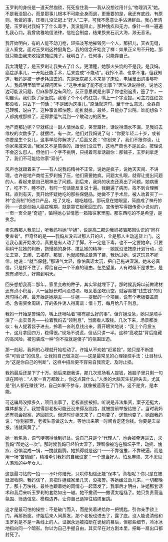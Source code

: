 玉罗刹的身份是一道天然枷锁，死死拴住我——我从没想过用什么“物理消灭”她。不是我没狠心，而是那事儿根本不可能全身而退，更重要的是，我还有底线，有原则。我做的事，压根儿没法冠上“好人”二字，可我不愿意让手沾满鲜血。我心里清楚，玉罗刹对我妈下了什么毒手，我没能阻止，那种愧疚和无力，像针一样一遍遍扎我心口。我曾幼稚地信法律，信社会制度，结果换来石沉大海，渺无音讯。

我开始明白，有的人能不动刀枪，轻描淡写地摧毁另一个人，那招儿，天衣无缝，没人察觉。面对玉罗刹这种狠角色，我的信念开始变了样：如果正义甩不开她，那就只能由我来收拾这摊烂摊子。我明白了，任何事，只能靠自己。

我太清楚了，是玉罗刹让我失去了什么。更清楚，她那火头烧的不是我，是我妈。癌症那事儿，一开始还能手术，后来变成“不能动”。我拎不清、也拿不准，但我知道，我妈是被一步步耗进去的。先是医院那头本来排了床位，电梯里出的事够吓人。我妈明里暗里试探问医生：“这手术做了能不能出事？”医生话说得绕，说他这边可能没问题，但麻醉那边有风险，反正意思就是出事了你也别追责，签了字，一切自认。我们换了家医院。我塞了个不小的红包，嘴上一个字没提。可主刀连红包都没收，只丢下一句话：“不是因为这事儿。”原话就这句，至于什么意思，全靠自己理解，说白了，这种事谁都怕惹，能推就推。最终，只能办了出院。谁能想象？人都病成那样了，还得靠运气混到一个敢动刀的医生。

地产商那边呢？早就练出一副人情世故皮，笑里藏针，话说得滴水不漏。见我妈去维权的次数多了，就摆烂。有一次，他们对我妈说了句：“你要年轻二十岁，或者你要是生个女儿，这事早给你解决了。”后面又说：“你别来了，我们不跟你谈，让你家亲戚来谈。”我家又不是搞事的，跟他们没过节，这地产商也不是民企，按理说不会这么怼人。但他们一个字不挑明，只拐着弯拿话敲你：那铺子，玉罗刹拿走了，我们不可能给你家“双份”。

风声也就跟着来了——有人说我妈精神不正常，说她是疯子，说她天天闹、不讲理。也许是地产商给玉罗刹施了压，他们需要她疯。问题太扎眼，就得让提出问题的人，看起来是自己眼神出了问题。到后来，我妈的状态还真出了问题。她病重了，吃不下，睡不好，有时一句话能反复说十遍。我翻遍了病历，找不到合理解释。直到有天，我开始怀疑她吃的那些保健品。她做不了手术后，被人劝着买了一种“会员制”的进口产品，吃了又吃，越吃越信。那玩意在她眼里，简直成了神丹妙药——说是创始人癌症晚期，就是靠它起死回生的。宣传册写得跟传奇小说似的，一页一页全是“奇迹”，骗得她心甘情愿一箱箱往家里囤。那东西吃的不是希望，是执念。

卖东西那人我见过，听我妈叫她“华姐”，说是高二那边我妈被骗那回认识的“同样受害者”。但奇怪的是——我妈从没去过那人开的店，全是那人主动送货上门。这让我心里开始发凉。真要是有人动了手脚，不一定是下毒，也不一定要她命。只要稍稍干扰她的判断，拖慢她的身体、搅乱她的精神——她就没法按原计划行动，没法去查、去闹、去揭穿。那局，也就顺理成章落了幕。我劝过她，说这玩意不能信。她说：“就当保健。”那语气太轻，像怕真话太沉，把自己拖进深渊。她未必真信，只是撑不住了，得给自己一个不崩的理由。在绝望里，人有时候不是求生，是想有点盼头，好熬到明天。

回头想想我高二那年，家里变故的种子，其实早就埋下了。那时候我妈以前做建材还有点小积蓄，人一旦挺长时间没进项、眼见着坐吃山空，就容易被“钱生钱”的幻想勾得心痒。最开始是她朋友——许姐——提起的一个项目，说有个老板要盖商场，急需资金周转，开的条件诱人得离谱：借十万，每月给八千利息。

我妈一开始是警惕的，嘴上还嘀咕着“哪有那么好的事”。但许姐没急，她只是顺手演了一出实景秀——拉着我妈去“领利息”，当面看人取钱。几次下来，场景都类似：有人提着袋子进去，拎着一沓利息钱出来，眉开眼笑地说：“我上个月投五十，这月拿回四万，稳得很。”现场不说谎，但话只讲一半。这种“高收益”背后隐藏的高风险，被包装成一种“你不投就是傻子”的氛围压迫。

那一刻起，我妈的心理就开始松动了。许姐从不劝她“赶紧投”，她只是不断提供“可验证”的信息，让我妈自己做决定——这是最常见的心理操控手法：让目标认为“这是你自己的判断”，这样中招后更不容易自我否定、及时止损。

我妈最后还是下了十万。她后来跟我讲，那几次现场看人提钱，她脑子里只剩一句话在回响：“人家一百万都敢上，你这点算什么。”人类的大脑天生抗拒失去，尤其是“别人都在赚钱”时，自己如果不参与，就像被遗落在了门外。这不是贪，是本能。

可这骗局没撑多久，项目出事了，老板直接被抓。听说是非法集资，案子还挺大，媒体都报了。我觉得那老板可能还没来得及跑路，就被提前举报给摁了。当时我妈还有机会报案、追回损失。但这时许姐又来了，口吻变了，逻辑也变了。她跟我妈说：“你别报案，老板生意做这么大，等他出来第一时间肯定还你钱。你要是去举报，钱就真黄了。”

她一脸焦急，语气哽咽得恰到好处。说自己只是个“代理人”，也会被牵连进去，求我妈“帮她这一次”。那时候我妈已经陷太深了，理智像被泡在醋坛子里，动摇、愧疚、恐惧混成一锅，一搅就翻腾。她抓得就是这口——不靠强推，不靠硬逼，而是用一场“苦情剧”，精准牵引我妈的自我设定：一个想当好人、怕惹麻烦、又不忍见人落难的中年女人。

这是最刁钻的一招——不吓你赔光，只哄你相信还能“保本”。真相呢？你只是在被延迟收网。我妈信了，真把许姐藏家里几天，没报警。等她缓过劲儿来，一切都晚了。那十万块钱，最终也跟着她的同情心一起蒸发了。我事后才明白，许姐那套话术和我后来听玉罗刹的套路如出一辙。她不撒谎——撒谎太粗糙了。她只负责营造氛围、筛选信息、模糊边界，让你自己选择往陷阱里跳。

这才是最可怕的操控：不是破门而入，而是笑着递给你一把钥匙，引你亲手锁上门，再掰断窗。许姐后来人间蒸发，那个老板也进去了，露了底。没人能说清他和玉罗刹是不是一条线上的人，证据永远被掐断在诡秘的幕后，但那些细节，冷冰冰地指向同一个暗影。你以为自己手握自由，其实早在对方剧本里，把每一扇出口都封死了。